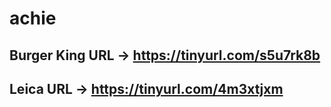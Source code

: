 # achie


## Burger King URL ->  https://tinyurl.com/s5u7rk8b

## Leica URL  ->   https://tinyurl.com/4m3xtjxm
